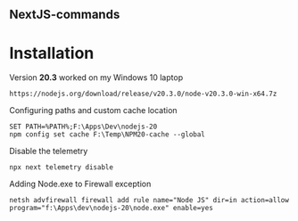 ## NextJS-commands

# Installation

Version **20.3** worked on my Windows 10 laptop

`https://nodejs.org/download/release/v20.3.0/node-v20.3.0-win-x64.7z
`

Configuring paths and custom cache location

    SET PATH=%PATH%;F:\Apps\Dev\nodejs-20
    npm config set cache F:\Temp\NPM20-cache --global

Disable the telemetry

    npx next telemetry disable

Adding Node.exe to Firewall exception

    netsh advfirewall firewall add rule name="Node JS" dir=in action=allow program="f:\Apps\dev\nodejs-20\node.exe" enable=yes
